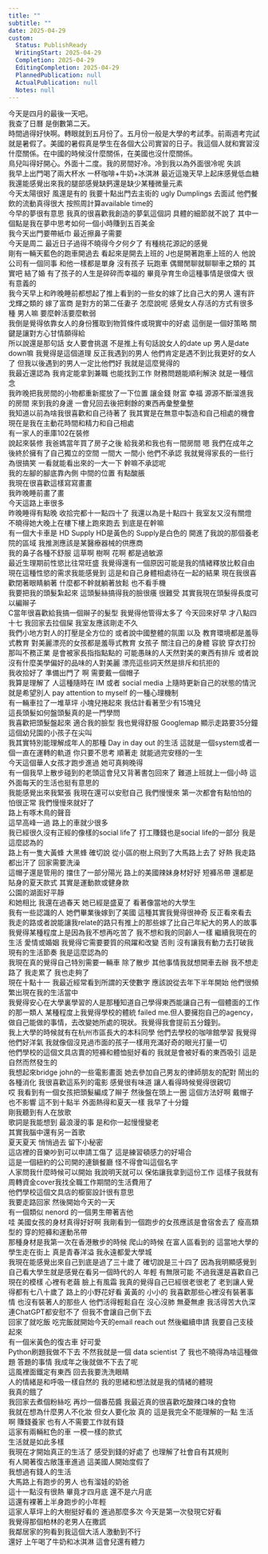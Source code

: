 ```yaml
---  
title: ""  
subtitle: ""  
date: 2025-04-29  
custom:  
  Status: PublishReady  
  WritingStart: 2025-04-29  
  Completion: 2025-04-29  
  EditingCompletion: 2025-04-29  
  PlannedPublication: null  
  ActualPublication: null  
  Notes: null  
---          
```

今天是四月的最後一天吧。          
我查了日曆 是倒數第二天。        
時間過得好快啊。轉眼就到五月份了。五月份一般是大學的考試季。前兩週考完試 就是暑假了。美國的暑假真是學生在各個大公司實習的日子。我這個人就和實習沒什麼關係。在中國的時候沒什麼關係，在美國也沒什麼關係。          
鳥兒叫得好開心。外面十二度。我的房間好冷。冷到我以為外面很冷呢 失誤          
我早上出門喝了兩大杯水 一杯咖啡+牛奶+冰淇淋 最近這幾天早上起床感覺低血糖 我還能感覺出來我的腿部感覺缺鈣還是缺少某種微量元素          
今天太陽很好 風還是有的 我要十點出門去主街的 ugly Dumplings 去面試 他們餐飲的流動真得很大 按照周計算available time的          
今早的夢很有意思 我真的很喜歡我創造的夢氣這個詞 具體的細節就不說了 其中一個點是我在夢中思考如何一個小時賺到五百美金          
我今天出門要帶紙巾 最近擦鼻子需要          
今天是周二 最近日子過得不曉得今夕何夕了 有種桃花源記的感覺           
剛有一輛天藍色的跑車開過去 看起來是開去上班的 J也是開著跑車上班的人 他說公司有一個同事 和他一樣都是單身 沒有孩子 玩跑車 偶爾閒聊就聊聊車之類的 其實吧 結了婚 有了孩子的人生是碎碎而幸福的 畢竟孕育生命這種事情是很偉大 很有意義的           
我今天早上和昨晚睡前都想起了推上看到的一些女的嫁了比自己大的男人 還有許戈輝之類的 嫁了富商 是對方的第二任妻子 怎麼說呢 感覺女人存活的方式有很多種 男人嘛 要麼幹活要麼軟弱          
我倒是覺得依靠女人的身份獲取到物質條件或現實中的好處 這倒是一個好策略 關鍵是讓對方心甘情願得給          
所以說還是那句話 女人要會挑選 不是推上有句話說女人的date up 男人是date down嘛 我覺得是這個道理 反正我遇到的男人 他們肯定是遇不到比我更好的女人了 但我以後遇到的男人一定比他們好 我就是這麼覺得的          
我最近還認為 我肯定能拿到兼職 也能找到工作 財務問題能順利解決 就是一種信念           
我昨晚把我房間的小物都重新擺放了一下位置 讓金錢 財富 幸福 源源不斷溜進我的房間 來到我的身邊 一會兒回去後把剩餘的東西再彙整彙整          
我知道以前為啥我很喜歡和自己待著了 我其實是在無意中製造和自己相處的機會 現在是我在主動花時間和精力和自己相處          
有一家人的車庫102在裝修          
說起來裝修 我爸媽當年買了房子之後 給我弟和我也有一間房間 嗯 我們在成年之後終於擁有了自己獨立的空間 一間大 一間小 他們不承認 我就覺得家長的一些行為很搞笑 一看就能看出來的一大一下 幹嘛不承認呢           
我的左腳的腳底靠內側 中間的位置 有點酸脹        
我現在很喜歡這樣寫寫畫畫        
我昨晚睡前畫了畫          
今天這路上車很多           
昨晚睡得有點晚 收拾完都十一點四十了 我還以為是十點四十 我室友又沒有關燈 不曉得她大晚上在樓下樓上跑來跑去 到底是在幹嘛          
有一個大卡車是 HD Supply HD是黃色的 Supply是白色的 開進了我說的那個養老院的區域 我推測應該是某醫療器械的供應商          
我的鼻子各種不舒服 這草啊 樹啊 花啊 都是過敏源          
最近生理期前性慾比往常旺盛 我覺得還有一個原因可能是我的情緒釋放比較自由 現在這種性慾的需求我能感覺到 這是和自己身體相處待在一起的結果 現在我很喜歡閉著眼睛躺著 什麼都不幹就躺著放鬆 也不看手機          
我要把我的頭髮紮起來 這頭髮絲搞得我的臉很癢 很難受 其實我現在頭髮得長度可以編辮子        
C當年很喜歡給我搞一個辮子的髮型 我覺得他管得太多了 今天回來好早 才八點四十七 我回家去拉個屎 我室友應該剛走不久          
我們小地方對人的打壓是全方位的 或者說中國整體的氛圍 以及 教育環境都是羞辱式教育 對美麗漂亮的女孩都是羞辱式教育 女孩子 關注自己的身體 容貌 穿衣打扮 那叫不務正業 是會被家長指指點點的 可能愚昧的人天然對美的東西有排斥 或者說沒有什麼美學偏好的品味的人對美麗 漂亮這些詞天然是排斥和抗拒的          
我收拾好了 準備出門了 啊 需要戴一個帽子          
我算是理解了 人這種隨時在 IM 或者 social media 上隨時更新自己的狀態的情況就是希望別人 pay attention to myself 的一種心理機制          
有一輛車拉了一堆草坪 小塊兒捲起來 我估計看著至少有15塊兒          
這長頭髮如何盤頭髮真的是一門學問          
我喜歡把頭髮盤起來 適合我的臉型 我也覺得舒服 Googlemap 顯示走路要35分鐘          
這個幼兒園的小孩子在尖叫          
我其實特別能理解成年人的那種 Day in day out 的生活 這就是一個system或者一個一直在運轉的軌道 你只要不思考 順著走 就能過完安穩的一生          
今天這個華人女孩才跑步進過 她可真夠晚得          
有一個我早上散步碰到的老頭這會兒又背著書包回來了 難道上班就上一個小時 這外面每天的生活也挺有意思的          
我能感覺出來我緊張 我現在還可以安慰自己 我們慢慢來 第一次都會有點怕怕的 怕很正常 我們慢慢來就好了          
路上有啄木鳥的聲音          
這早高峰一過 路上的車就少很多          
我已經很久沒有正經的像樣的social life了 打工賺錢也是social life的一部分 我是這麼認為的          
路上有一隻大黃蜂 大黑蜂 確切說 從小區的樹上飛到了大馬路上去了 好熱 我走路都出汗了 回家需要洗澡           
這帽子還是管用的 擋住了一部分陽光 路上的美國辣妹身材好好 短褲吊帶 還都是貼身的夏天款式 其實是運動款或健身款          
公園的湖面好平靜          
和她相比 我還在過春天 她已經是盛夏了 看著像當地的大學生          
我有一些認識的人 她們畢業後嫁到了美國 這種其實我覺得很神奇 反正看來看去 我走的路或者說能讓我relate的路只有推上的那些嫁了比自己年紀大的男人的故事           
我覺得某種程度上是因為我不想再吃苦了 我不想和我的同齡人一樣 繼續我現在的生活 愛情或婚姻 我覺得它需要要質的飛躍和改變 否則 沒有讓我有動力去打破我現有的生活節奏 我是這麼認為的          
我現在真的覺得自己特別需要一輛車 除了散步 其他事情我就想開車去辦 我不想走路了 我走累了 我也走夠了          
現在十點十一 我最近經常看到所謂的天使數字 應該說從去年下半年開始 他們很頻繁出現在我的生活當中          
我覺得安心在大學裏學習的人是那種知道自己學得東西能讓自己有一個體面的工作的那一類人 某種程度上我覺得學校的體統 failed me.但人要擁抱自己的agency，做自己能做的事情，去改變她所處的現狀。我覺得我會提前五分鐘到。          
我上大學的時候就有在杭州市區長大的本科同學 他們去學校的咖啡館學習 我覺得他們好洋氣 我就像個沒見過市面的孩子一樣用充滿好奇的眼光打量一切          
他們學校的這個文具店賣的短褲和體恤挺好看的 我就是會被好看的東西吸引 這是自然而然發生的          
我想起來bridge john的一些電影畫面 她去參加自己男友的律師朋友的配對 鬧出的各種消化 我很喜歡這系列的電影 感覺很有味道 讓人看得時候覺得很親切           
哎 我看到有一個女孩把頭髮編成了辮子 然後盤在頭上一圈 這個方法好啊 戴帽子也不影響 這不到十點半 外面熱得和夏天一樣 我早了十分鐘           
剛我聽到有人在放歌        
歌詞是我能想到 最浪漫的事 是和你一起慢慢變老          
其實我腦中還有另一首歌        
夏天夏天 悄悄過去 留下小秘密           
這店裡的音樂吵到可以申請工傷了 這是練習頓感力的好場合          
這是一個紐約的公司開的連鎖餐廳 怪不得會叫這個名字        
人家問我什麼時候可以開始 我說明天就可以 保佑讓我拿到這份工作 這樣子我就有周轉資金cover我找全職工作期間的生活費用了          
他們學校這個文具店的櫥窗設計很有意思        
我要走路回家 然後開始今天的一天          
有一個類似 nenord 的一個男生帶著吉他           
哇 美國女孩的身材真得好好啊 我剛看到一個跑步的女孩應該是會宿舍去了 瘦高類型的 穿的短褲和運動吊帶        
那種身材是我第一次在香港散步的時候 爬山的時候 在富人區看到的 這當地大學的學生走在街上 真是青春洋溢 我永遠都愛大學城          
我現在能感覺出來自己到底是過了三十歲了 確切說是三十四了 因為我明顯感覺到自己看大學生就是感覺在看另一個時代的人 年輕 有無限可能 不過我還是喜歡自己現在的模樣 心裡有老繭 臉上有風霜 我真的覺得自己已經很老很老了 老到讓人覺得都有七八十歲了 路上的小野花好看 黃黃的 小小的 我喜歡那些心裡沒有裝著事情 也沒有裝著人的那些人 他們活得輕鬆自在 沒心沒肺 無憂無慮 我活得苦大仇深 連ChatGPT都安慰不了 但我不會讓自己倒下去          
回家了就吃飯 吃完飯就開始今天的email reach out 然後繼續申請 我要自己支稜起來          
有一個米黃色的復古車 好可愛           
Python刷題我做不下去 不然我就是一個 data scientist 了 我也不曉得為啥這種做題 答題的事情 我成年之後就做不下去了呢          
這風裡面鐵定有東西 回去我要洗洗眼睛          
人的情緒是和呼吸一樣自然的 我的思緒和想法就是我的情緒的體現        
我真的餓了        
我回家去煮個粉絲吃 再炒一個番茄醬 我最近真的很喜歡吃酸辣口味的食物          
我就在想為什麼男人不化妝 但女人要化妝 真的 這是我完全不能理解的一點 生活啊 賺錢養家 也有人不需要工作就有錢          
這家有兩輛紅色的車 一模一樣的款式          
生活就是如此多樣          
我現在才開始真正的生活了 感受到錢的好處了 也理解了社會自有其規則        
有人開著復古敞篷車進過 這美國人開始度假了          
我想過有錢人的生活          
大馬路上有跑步的男人 也有溜娃的奶爸          
這十一點沒有很熱 畢竟才四月底 還不是六月底          
這還有裸著上半身跑步的小年輕          
這家人草坪上的大樹挺好看的 進過那麼多次 今天是第一次發現它好看          
我覺得那個柏林的老男人在撒謊           
我鄰居家的狗看到我這個大活人激動到不行          
還好 上午喝了牛奶和冰淇淋 這會兒還有體力          
      